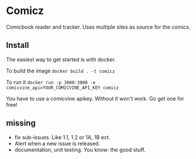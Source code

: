 # Comicz
Comicbook reader and tracker. Uses multiple sites as source for the comics.

## Install
The easiest way to get started is with docker.

To build the image `docker build . -t comicz`

To run it `docker run -p 3000:3000 -e comicvine_api=YOUR_COMICVINE_API_KEY comicz`

You have to use a comicvine apikey. Without it won't work. Go get one for free!

## missing
* fix sub-issues. Like 1.1, 1.2 or 1A, 1B ect.
* Alert when a new issue is released.
* documentation, unit testing. You know: the good stuff.
